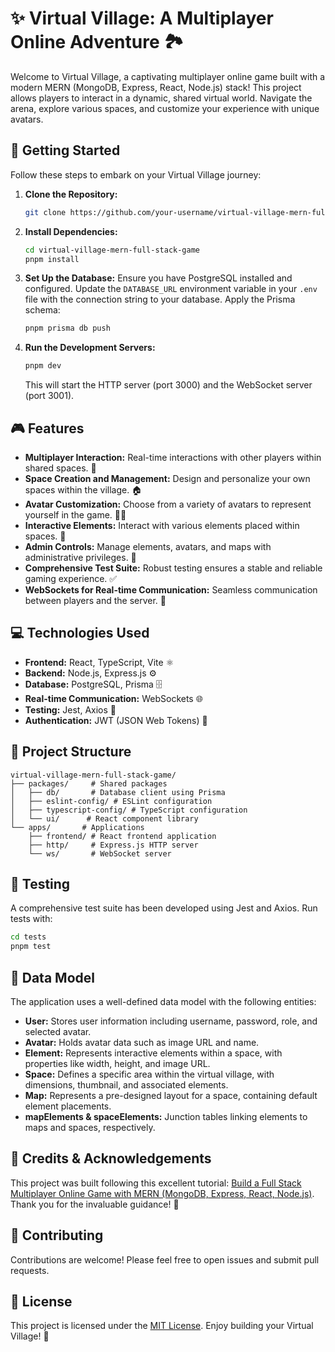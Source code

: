 # ✨ Virtual Village: A Multiplayer Online Adventure 🏞️

Welcome to Virtual Village, a captivating multiplayer online game built with a modern MERN (MongoDB, Express, React, Node.js) stack!  This project allows players to interact in a dynamic, shared virtual world.  Navigate the arena, explore various spaces, and customize your experience with unique avatars.

## 🚀 Getting Started

Follow these steps to embark on your Virtual Village journey:

1. **Clone the Repository:**
   ```bash
   git clone https://github.com/your-username/virtual-village-mern-full-stack-game.git
   ```
2. **Install Dependencies:**
   ```bash
   cd virtual-village-mern-full-stack-game
   pnpm install
   ```
3. **Set Up the Database:**
   Ensure you have PostgreSQL installed and configured.  Update the `DATABASE_URL` environment variable in your `.env` file with the connection string to your database.  Apply the Prisma schema:
   ```bash
   pnpm prisma db push
   ```
4. **Run the Development Servers:**
   ```bash
   pnpm dev
   ```
   This will start the HTTP server (port 3000) and the WebSocket server (port 3001).


## 🎮 Features

* **Multiplayer Interaction:**  Real-time interactions with other players within shared spaces. 👥
* **Space Creation and Management:** Design and personalize your own spaces within the village. 🏠
* **Avatar Customization:** Choose from a variety of avatars to represent yourself in the game. 🧑‍🎤
* **Interactive Elements:**  Interact with various elements placed within spaces. 🌳
* **Admin Controls:** Manage elements, avatars, and maps with administrative privileges. 👮
* **Comprehensive Test Suite:** Robust testing ensures a stable and reliable gaming experience. ✅
* **WebSockets for Real-time Communication:** Seamless communication between players and the server. 📡

## 💻 Technologies Used

* **Frontend:** React, TypeScript, Vite ⚛️
* **Backend:** Node.js, Express.js ⚙️
* **Database:** PostgreSQL, Prisma 🗄️
* **Real-time Communication:** WebSockets 🌐
* **Testing:** Jest, Axios 🧪
* **Authentication:** JWT (JSON Web Tokens) 🔐


## 📂 Project Structure

```
virtual-village-mern-full-stack-game/
├── packages/     # Shared packages
│   ├── db/       # Database client using Prisma
│   ├── eslint-config/ # ESLint configuration
│   ├── typescript-config/ # TypeScript configuration
│   └── ui/      # React component library
└── apps/       # Applications
    ├── frontend/ # React frontend application
    ├── http/     # Express.js HTTP server
    └── ws/       # WebSocket server
```

## 🧪 Testing

A comprehensive test suite has been developed using Jest and Axios. Run tests with:

```bash
cd tests
pnpm test
```

## 📜 Data Model

The application uses a well-defined data model with the following entities:

* **User:** Stores user information including username, password, role, and selected avatar.
* **Avatar:** Holds avatar data such as image URL and name.
* **Element:** Represents interactive elements within a space, with properties like width, height, and image URL.
* **Space:** Defines a specific area within the virtual village, with dimensions, thumbnail, and associated elements.
* **Map:**  Represents a pre-designed layout for a space, containing default element placements.
* **mapElements & spaceElements:**  Junction tables linking elements to maps and spaces, respectively.


## 🙏 Credits & Acknowledgements

This project was built following this excellent tutorial: [Build a Full Stack Multiplayer Online Game with MERN (MongoDB, Express, React, Node.js)](https://www.youtube.com/watch?v=aamk2isgLRk).  Thank you for the invaluable guidance! 💖

## 🤝 Contributing

Contributions are welcome! Please feel free to open issues and submit pull requests.


## 📄 License

This project is licensed under the [MIT License](LICENSE). Enjoy building your Virtual Village! 🎉
